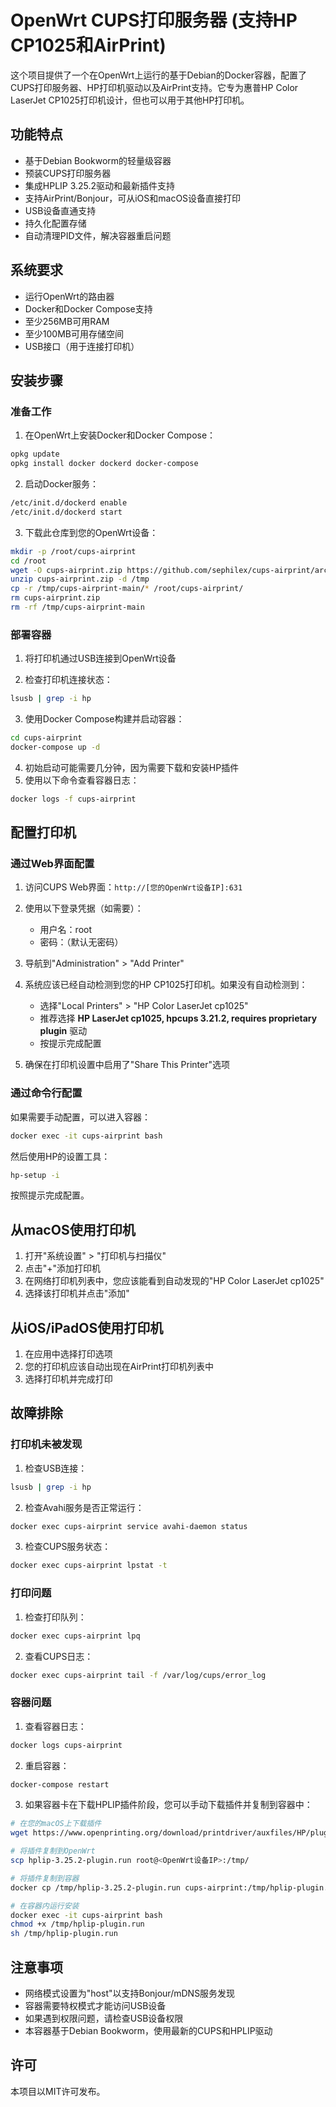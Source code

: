# OpenWrt CUPS打印服务器 (支持HP CP1025和AirPrint)

这个项目提供了一个在OpenWrt上运行的基于Debian的Docker容器，配置了CUPS打印服务器、HP打印机驱动以及AirPrint支持。它专为惠普HP Color LaserJet CP1025打印机设计，但也可以用于其他HP打印机。

## 功能特点

- 基于Debian Bookworm的轻量级容器
- 预装CUPS打印服务器
- 集成HPLIP 3.25.2驱动和最新插件支持
- 支持AirPrint/Bonjour，可从iOS和macOS设备直接打印
- USB设备直通支持
- 持久化配置存储
- 自动清理PID文件，解决容器重启问题

## 系统要求

- 运行OpenWrt的路由器
- Docker和Docker Compose支持
- 至少256MB可用RAM
- 至少100MB可用存储空间
- USB接口（用于连接打印机）

## 安装步骤

### 准备工作

1. 在OpenWrt上安装Docker和Docker Compose：

```bash
opkg update
opkg install docker dockerd docker-compose
```

2. 启动Docker服务：

```bash
/etc/init.d/dockerd enable
/etc/init.d/dockerd start
```

3. 下载此仓库到您的OpenWrt设备：

```bash
mkdir -p /root/cups-airprint
cd /root
wget -O cups-airprint.zip https://github.com/sephilex/cups-airprint/archive/refs/heads/main.zip
unzip cups-airprint.zip -d /tmp
cp -r /tmp/cups-airprint-main/* /root/cups-airprint/
rm cups-airprint.zip
rm -rf /tmp/cups-airprint-main
```

### 部署容器

1. 将打印机通过USB连接到OpenWrt设备

2. 检查打印机连接状态：

```bash
lsusb | grep -i hp
```

3. 使用Docker Compose构建并启动容器：

```bash
cd cups-airprint
docker-compose up -d
```

4. 初始启动可能需要几分钟，因为需要下载和安装HP插件
5. 使用以下命令查看容器日志：

```bash
docker logs -f cups-airprint
```

## 配置打印机

### 通过Web界面配置

1. 访问CUPS Web界面：`http://[您的OpenWrt设备IP]:631`

2. 使用以下登录凭据（如需要）：
   - 用户名：root
   - 密码：（默认无密码）

3. 导航到"Administration" > "Add Printer"

4. 系统应该已经自动检测到您的HP CP1025打印机。如果没有自动检测到：
   - 选择"Local Printers" > "HP Color LaserJet cp1025"
   - 推荐选择 **HP LaserJet cp1025, hpcups 3.21.2, requires proprietary plugin** 驱动
   - 按提示完成配置

5. 确保在打印机设置中启用了"Share This Printer"选项

### 通过命令行配置

如果需要手动配置，可以进入容器：

```bash
docker exec -it cups-airprint bash
```

然后使用HP的设置工具：

```bash
hp-setup -i
```

按照提示完成配置。

## 从macOS使用打印机

1. 打开"系统设置" > "打印机与扫描仪"
2. 点击"+"添加打印机
3. 在网络打印机列表中，您应该能看到自动发现的"HP Color LaserJet cp1025"
4. 选择该打印机并点击"添加"

## 从iOS/iPadOS使用打印机

1. 在应用中选择打印选项
2. 您的打印机应该自动出现在AirPrint打印机列表中
3. 选择打印机并完成打印

## 故障排除

### 打印机未被发现

1. 检查USB连接：
```bash
lsusb | grep -i hp
```

2. 检查Avahi服务是否正常运行：
```bash
docker exec cups-airprint service avahi-daemon status
```

3. 检查CUPS服务状态：
```bash
docker exec cups-airprint lpstat -t
```

### 打印问题

1. 检查打印队列：
```bash
docker exec cups-airprint lpq
```

2. 查看CUPS日志：
```bash
docker exec cups-airprint tail -f /var/log/cups/error_log
```

### 容器问题

1. 查看容器日志：
```bash
docker logs cups-airprint
```

2. 重启容器：
```bash
docker-compose restart
```

3. 如果容器卡在下载HPLIP插件阶段，您可以手动下载插件并复制到容器中：
```bash
# 在您的macOS上下载插件
wget https://www.openprinting.org/download/printdriver/auxfiles/HP/plugins/hplip-3.25.2-plugin.run

# 将插件复制到OpenWrt
scp hplip-3.25.2-plugin.run root@<OpenWrt设备IP>:/tmp/

# 将插件复制到容器
docker cp /tmp/hplip-3.25.2-plugin.run cups-airprint:/tmp/hplip-plugin.run

# 在容器内运行安装
docker exec -it cups-airprint bash
chmod +x /tmp/hplip-plugin.run
sh /tmp/hplip-plugin.run
```

## 注意事项

- 网络模式设置为"host"以支持Bonjour/mDNS服务发现
- 容器需要特权模式才能访问USB设备
- 如果遇到权限问题，请检查USB设备权限
- 本容器基于Debian Bookworm，使用最新的CUPS和HPLIP驱动

## 许可

本项目以MIT许可发布。 